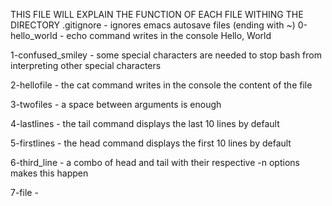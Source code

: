 THIS FILE WILL EXPLAIN THE FUNCTION OF EACH FILE WITHING THE DIRECTORY
.gitignore - ignores emacs autosave files (ending with ~)
0-hello_world - echo command writes in the console Hello, World

1-confused_smiley - some special characters are needed to stop bash from interpreting other special characters

2-hellofile - the cat command writes in the console the content of the file

3-twofiles - a space between arguments is enough

4-lastlines - the tail command displays the last 10 lines by default

5-firstlines - the head command displays the first 10 lines by default

6-third_line - a combo of head and tail with their respective -n options makes this happen

7-file - 